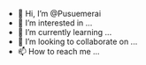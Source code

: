 - 👋 Hi, I’m @Pusuemerai
- 👀 I’m interested in ...
- 🌱 I’m currently learning ...
- 💞️ I’m looking to collaborate on ...
- 📫 How to reach me ...

<!---
Pusuemerai/Pusuemerai is a ✨ special ✨ repository because its `README.md` (this file) appears on your GitHub profile.
You can click the Preview link to take a look at your changes.
--->
